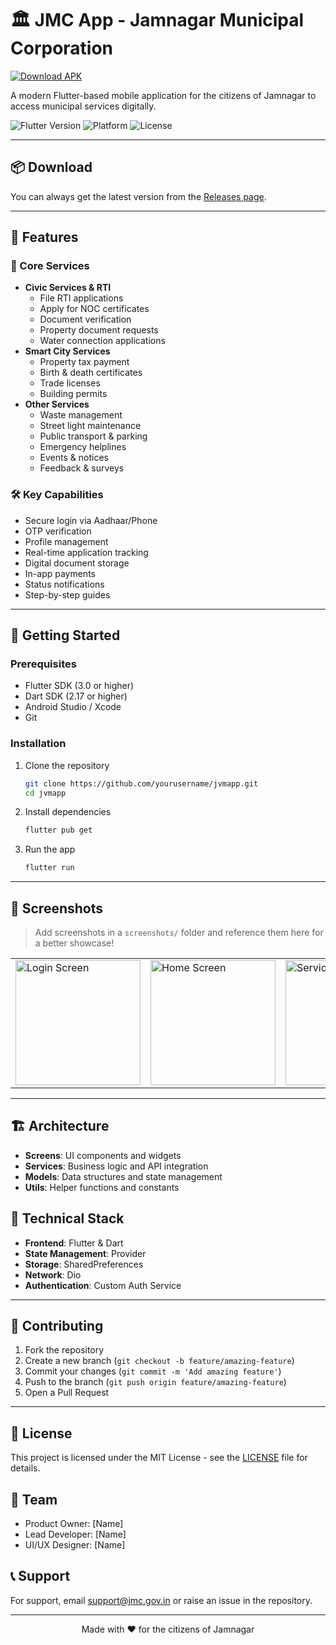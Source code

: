 # 🏛️ JMC App - Jamnagar Municipal Corporation

[![Download APK](https://img.shields.io/badge/Download%20JMC--App-APK-brightgreen?logo=android)](https://github.com/PamJoshi/JMC-App/releases/download/v1.0.0/JMC-App.apk)

A modern Flutter-based mobile application for the citizens of Jamnagar to access municipal services digitally.

![Flutter Version](https://img.shields.io/badge/Flutter-3.0+-blue.svg)
![Platform](https://img.shields.io/badge/Platform-Android%20%7C%20iOS-green.svg)
![License](https://img.shields.io/badge/License-MIT-purple.svg)

---

## 📦 Download

You can always get the latest version from the [Releases page](https://github.com/PamJoshi/JMC-App/releases).

---

## 🌟 Features

### 📱 Core Services
- **Civic Services & RTI**
  - File RTI applications
  - Apply for NOC certificates
  - Document verification
  - Property document requests
  - Water connection applications
- **Smart City Services**
  - Property tax payment
  - Birth & death certificates
  - Trade licenses
  - Building permits
- **Other Services**
  - Waste management
  - Street light maintenance
  - Public transport & parking
  - Emergency helplines
  - Events & notices
  - Feedback & surveys

### 🛠️ Key Capabilities
- Secure login via Aadhaar/Phone
- OTP verification
- Profile management
- Real-time application tracking
- Digital document storage
- In-app payments
- Status notifications
- Step-by-step guides

---

## 🚀 Getting Started

### Prerequisites
- Flutter SDK (3.0 or higher)
- Dart SDK (2.17 or higher)
- Android Studio / Xcode
- Git

### Installation

1. Clone the repository
   ```bash
   git clone https://github.com/yourusername/jvmapp.git
   cd jvmapp
   ```
2. Install dependencies
   ```bash
   flutter pub get
   ```
3. Run the app
   ```bash
   flutter run
   ```

---

## 📱 Screenshots

> Add screenshots in a `screenshots/` folder and reference them here for a better showcase!

<table>
  <tr>
    <td><img src="screenshots/login.png" alt="Login Screen" width="200"/></td>
    <td><img src="screenshots/home.png" alt="Home Screen" width="200"/></td>
    <td><img src="screenshots/services.png" alt="Services Screen" width="200"/></td>
  </tr>
</table>

---

## 🏗️ Architecture

- **Screens**: UI components and widgets
- **Services**: Business logic and API integration
- **Models**: Data structures and state management
- **Utils**: Helper functions and constants

## 🔧 Technical Stack

- **Frontend**: Flutter & Dart
- **State Management**: Provider
- **Storage**: SharedPreferences
- **Network**: Dio
- **Authentication**: Custom Auth Service

---

## 🤝 Contributing

1. Fork the repository
2. Create a new branch (`git checkout -b feature/amazing-feature`)
3. Commit your changes (`git commit -m 'Add amazing feature'`)
4. Push to the branch (`git push origin feature/amazing-feature`)
5. Open a Pull Request

---

## 📄 License

This project is licensed under the MIT License - see the [LICENSE](LICENSE) file for details.

## 👥 Team

- Product Owner: [Name]
- Lead Developer: [Name]
- UI/UX Designer: [Name]

## 📞 Support

For support, email support@jmc.gov.in or raise an issue in the repository.

---

<p align="center">Made with ❤️ for the citizens of Jamnagar</p>
